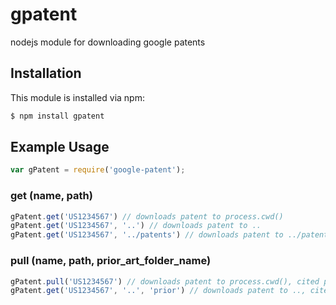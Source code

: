 # gpatent

nodejs module for downloading  google patents

## Installation

This module is installed via npm:

``` bash
$ npm install gpatent
```

## Example Usage

``` js
var gPatent = require('google-patent');

```

### get (name, path)

``` js
gPatent.get('US1234567') // downloads patent to process.cwd()
gPatent.get('US1234567', '..') // downloads patent to ..
gPatent.get('US1234567', '../patents') // downloads patent to ../patents
```

### pull (name, path, prior_art_folder_name)

``` js
gPatent.pull('US1234567') // downloads patent to process.cwd(), cited patents to prior_art_patents
gPatent.get('US1234567', '..', 'prior') // downloads patent to .., cited patents to ../prior
```
